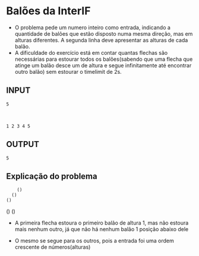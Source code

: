 # Balões da InterIF


* O problema pede um numero inteiro como entrada, indicando a quantidade de balões que estão disposto numa mesma direção, mas em alturas diferentes. A segunda linha deve apresentar as alturas de cada balão.
* A dificuldade do exercício está em contar quantas flechas são necessárias para estourar todos os balões(sabendo que uma flecha que atinge um balão desce um de altura e segue infinitamente até encontrar outro balão) sem estourar o timelimit de 2s.
  
## INPUT
    5

<br>

    1 2 3 4 5

## OUTPUT

    5

## Explicação do problema 

        ()
      ()
    ()
  ()
()


* A primeira flecha estoura o primeiro balão de altura 1, mas não estoura mais nenhum outro, já que não há nenhum balão 1 posição abaixo dele

* O mesmo se segue para os outros, pois a entrada foi uma ordem crescente de números(alturas)

